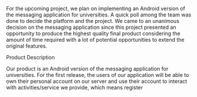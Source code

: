 For the upcoming project, we plan on implementing an Android version of the messaging application for universities. A quick poll among the team was done to decide the platform and the project. We came to an unanimous decision on the messaging application since this project presented an opportunity to produce the highest quality final product considering the amount of time required with a lot of potential opportunities to extend the original features.


Product Description

Our product is an Android version of the messaging application for universities. For the first release, the users of our application will be able to own their personal account on our server and use their account to interact with activities/service we provide, which means register 

